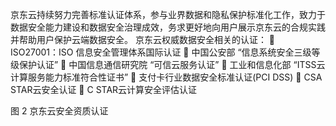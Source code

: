 京东云持续努力完善标准认证体系，参与业界数据和隐私保护标准化工作，致力于数据安全能力建设和数据安全治理成效，务求更好地向用户展示京东云的合规实践并帮助用户保护云端数据安全。
京东云权威数据安全相关的认证：
	ISO27001：ISO 信息安全管理体系国际认证
	中国公安部 “信息系统安全三级等级保护认证”
	中国信息通信研究院 “可信云服务认证”
	工业和信息化部 “ITSS云计算服务能力标准符合性证书”
	支付卡行业数据安全标准认证(PCI DSS)
	CSA STAR云安全认证
	C STAR云计算安全评估认证
 
图 2 京东云安全资质认证
